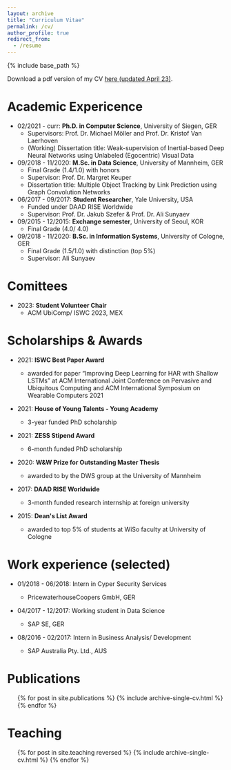 ```yaml
---
layout: archive
title: "Curriculum Vitae"
permalink: /cv/
author_profile: true
redirect_from:
  - /resume
---
```


{% include base_path %}

Download a pdf version of my CV [here (updated April 23)](https://mariusbock.github.io/files/mariusbock_cv_042023.pdf).


Academic Expericence
======
* 02/2021 - curr: **Ph.D. in Computer Science**, University of Siegen, GER
  * Supervisors: Prof. Dr. Michael Möller and Prof. Dr. Kristof Van Laerhoven
  * (Working) Dissertation title: Weak-supervision of Inertial-based Deep Neural Networks using Unlabeled (Egocentric) Visual Data
* 09/2018 - 11/2020: **M.Sc. in Data Science**, University of Mannheim, GER
  * Final Grade (1.4/1.0) with honors
  * Supervisor: Prof. Dr. Margret Keuper
  * Dissertation title: Multiple Object Tracking by Link Prediction using Graph Convolution Networks
* 06/2017 - 09/2017: **Student Researcher**, Yale University, USA
  * Funded under DAAD RISE Worldwide
  * Supervisor: Prof. Dr. Jakub Szefer & Prof. Dr. Ali Sunyaev
* 09/2015 - 12/2015:	**Exchange semester**, University of Seoul, KOR
  * Final Grade (4.0/ 4.0)
* 09/2018 - 11/2020: **B.Sc. in Information Systems**, University of Cologne, GER
  * Final Grade (1.5/1.0) with distinction (top 5%)
  * Supervisor: Ali Sunyaev

Comittees
======
* 2023: **Student Volunteer Chair**
  * ACM UbiComp/ ISWC 2023, MEX

Scholarships & Awards
======
* 2021: **ISWC Best Paper Award**
  * awarded for paper “Improving Deep Learning for HAR with Shallow LSTMs” at
ACM International Joint Conference on Pervasive and Ubiquitous Computing and ACM International Symposium on Wearable Computers 2021

* 2021: **House of Young Talents - Young Academy**
  * 3-year funded PhD scholarship

* 2021: **ZESS Stipend Award**
  * 6-month funded PhD scholarship

* 2020: **W&W Prize for Outstanding Master Thesis**
  * awarded to by the DWS group at the University of Mannheim

* 2017: **DAAD RISE Worldwide**
  * 3-month funded research internship at foreign university

* 2015: **Dean's List Award**
  * awarded to top 5% of students at WiSo faculty at University of Cologne

Work experience (selected)
======
* 01/2018 - 06/2018: Intern in Cyper Security Services
  * PricewaterhouseCoopers GmbH, GER
  
* 04/2017 - 12/2017: Working student in Data Science
  * SAP SE, GER

* 08/2016 - 02/2017: Intern in Business Analysis/ Development
  * SAP Australia Pty. Ltd., AUS

Publications
======
  <ul>{% for post in site.publications %}
    {% include archive-single-cv.html %}
  {% endfor %}</ul>

Teaching
======
  <ul>{% for post in site.teaching reversed %}
    {% include archive-single-cv.html %}
  {% endfor %}</ul>
